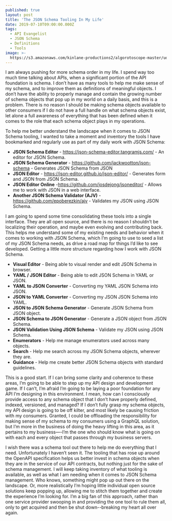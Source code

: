 ```yaml
---
published: true
layout: post
title: 'The JSON Schema Tooling In My Life'
date: 2019-07-10T09:00:00.000Z
tags:
  - API Evangelist
  - JSON Schema
  - Definitions
  - Tools
image: >-
  https://s3.amazonaws.com/kinlane-productions2/algorotoscope-master/udnie-DSC_0033.jpg
---
```


I am always pushing for more schema order in my life. I spend way too much time talking about APIs, when a significant portion of the API foundation is schema. I don’t have as many tools to help me make sense of my schema, and to improve them as definitions of meaningful objects. I don’t have the ability to properly manage and contain the growing number of schema objects that pop up in my world on a daily basis, and this is a problem. There is no reason I should be making schema objects available to other consumers if I do not have a full handle on what schema objects exist, let alone a full awareness of everything that has been defined when it comes to the role that each schema object plays in my operations.

To help me better understand the landscape when it comes to JSON Schema tooling, I wanted to take a moment and inventory the tools I have bookmarked and regularly use as part of my daily work with JSON Schema:

- **JSON Schema Editor** - https://json-schema-editor.tangramjs.com/ - An editor for JSON Schema.
- **JSON Schema Generator** - https://github.com/jackwootton/json-schema - Generates JSON Schema from JSON
- **JSON Editor** - https://json-editor.github.io/json-editor/ - Generates form and JSON from JSON Schema.
- **JSON Editor Online** -https://github.com/josdejong/jsoneditor/ - Allows me to work with JSON in a web interface.
- **Another JSON Schema Validator (AJV)** - https://github.com/epoberezkin/ajv - Validates my JSON using JSON Schema.

I am going to spend some time consolidating these tools into a single interface. They are all open source, and there is no reason I shouldn’t be localizing their operation, and maybe even evolving and contributing back. This helps me understand some of my existing needs and behavior when it comes to working with JSON Schema, which I’m going to use to seed a list of my JSON Schema needs, as drive a road map for things I’d like to see developed. Getting a little more structure regarding how I work with JSON Schema.

- **Visual Editor** - Being able to visual render and edit JSON Schema in browser.
- **YAML / JSON Editor** - Being able to edit JSON Schema in YAML or JSON.
- **YAML to JSON Converter** - Converting my YAML JSON Schema into JSON.
- **JSON to YAML Converter** - Converting my JSON JSON Schema into YAML.
- **JSON to JSON Schema Generator** - Generate JSON Schema from JSON object.
- **JSON Schema to JSON Generator** - Generate a JSON object from JSON Schema.
- **JSON Validation Using JSON Schema** - Validate my JSON using JSON Schema.
- **Enumerators** - Help me manage enumerators used across many objects.
- **Search** - Help me search across my JSON Schema objects, wherever they are.
- **Guidance** - Help me create better JSON Schema objects with standard guidelines.

This is a good start. If I can bring some clarity and coherence to these areas, I’m going to be able to step up my API design and development game. If I can’t, I’m afraid I’m going to be laying a poor foundation for any API I’m designing in this environment. I mean, how can I consciously provide access to any schema object that I don’t have properly defined, indexed, versioned, and managed? If I don’t fully grasp my schema objects, my API design is going to be off kilter, and most likely be causing friction with my consumers. Granted, I could be offloading the responsibility for making sense of my schema to my consumers using a GraphQL solution, but I’m more in the business of doing the heavy lifting in this area, as it pertains to my business—-I’m the one who should know what is going on with each and every object that passes through my business servers.

I wish there was a schema tool out there to help me do everything that I need. Unfortunately I haven’t seen it. The tooling that has rose up around the OpenAPI specification helps us better invest in schema objects when they are in the service of our API contracts, but nothing just for the sake of schema management. I will keep taking inventory of what tooling is available, as well as what I am needing when it comes to JSON Schema management. Who knows, something might pop up out there on the landscape. Or, more realistically I’m hoping little individual open source solutions keep popping up, allowing me to stitch them together and create the experience I’m looking for. I’m a big fan of this approach, rather than one service provider swooping in and providing the one tool to rule them all, only to get acquired and then be shut down--breaking my heart all over again.
